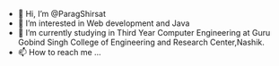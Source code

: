 - 👋 Hi, I’m @ParagShirsat
- 👀 I’m interested in Web development and Java
- 🌱 I’m currently studying in Third Year Computer Engineering at Guru Gobind Singh College of Engineering and Research Center,Nashik.
- 📫 How to reach me ...

<!---
ParagShirsat/ParagShirsat is a ✨ special ✨ repository because its `README.md` (this file) appears on your GitHub profile.
You can click the Preview link to take a look at your changes.
--->
